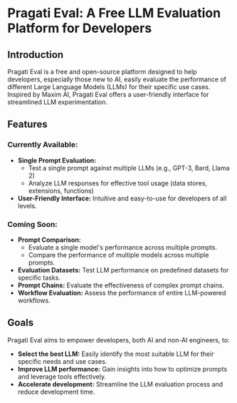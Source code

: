 # **Pragati Eval: A Free LLM Evaluation Platform for Developers**

## **Introduction**

Pragati Eval is a free and open-source platform designed to help developers, especially those new to AI, easily evaluate the performance of different Large Language Models (LLMs) for their specific use cases. Inspired by Maxim AI, Pragati Eval offers a user-friendly interface for streamlined LLM experimentation.

## **Features**

### **Currently Available:**

* **Single Prompt Evaluation:**
    * Test a single prompt against multiple LLMs (e.g., GPT-3, Bard, Llama 2)
    * Analyze LLM responses for effective tool usage (data stores, extensions, functions)
* **User-Friendly Interface:** Intuitive and easy-to-use for developers of all levels.

### **Coming Soon:**

* **Prompt Comparison:**
    * Evaluate a single model's performance across multiple prompts.
    * Compare the performance of multiple models across multiple prompts.
* **Evaluation Datasets:** Test LLM performance on predefined datasets for specific tasks.
* **Prompt Chains:** Evaluate the effectiveness of complex prompt chains.
* **Workflow Evaluation:** Assess the performance of entire LLM-powered workflows.

## **Goals**

Pragati Eval aims to empower developers, both AI and non-AI engineers, to:

* **Select the best LLM:** Easily identify the most suitable LLM for their specific needs and use cases.
* **Improve LLM performance:** Gain insights into how to optimize prompts and leverage tools effectively.
* **Accelerate development:** Streamline the LLM evaluation process and reduce development time.
